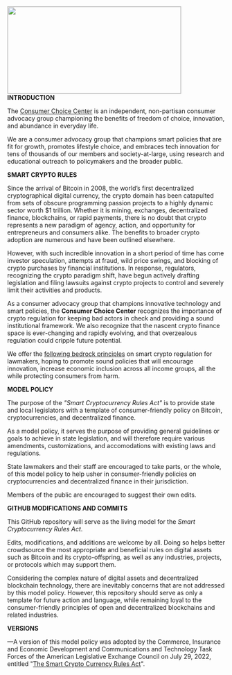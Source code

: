 <img src="https://consumerchoicecenter.org/wp-content/uploads/2022/06/1-CCC-LOGO-BEST-TRANSPARENT.png" 
	 style="object-fit:scale-down;
            width:400px;
            height:200px;
            border: solid 1px #CCC"/>    
<b>INTRODUCTION</b>

The <a href="https://consumerchoicecenter.org">Consumer Choice Center</a> is an independent, non-partisan consumer advocacy group championing the benefits of freedom of choice, innovation, and abundance in everyday life. 

We are a consumer advocacy group that champions smart policies that are fit for growth, promotes lifestyle choice, and embraces tech innovation for tens of thousands of our members and society-at-large, using research and educational outreach to policymakers and the broader public. 

<b>SMART CRYPTO RULES</b>

Since the arrival of Bitcoin in 2008, the world’s first decentralized cryptographical digital currency, the crypto domain has been catapulted from sets of obscure programming passion projects to a highly dynamic sector worth $1 trillion. Whether it is mining, exchanges, decentralized finance, blockchains, or rapid payments, there is no doubt that crypto represents a new paradigm of agency, action, and opportunity for entrepreneurs and consumers alike. The benefits to broader crypto adoption are numerous and have been outlined elsewhere.

However, with such incredible innovation in a short period of time has come investor speculation, attempts at fraud, wild price swings, and blocking of crypto purchases by financial institutions. In response, regulators, recognizing the crypto paradigm shift, have begun actively drafting legislation and filing lawsuits against crypto projects to control and severely limit their activities and products.

As a consumer advocacy group that champions innovative technology and smart policies, the <b>Consumer Choice Center</b> recognizes the importance of crypto regulation for keeping bad actors in check and providing a sound institutional framework. We also recognize that the nascent crypto finance space is ever-changing and rapidly evolving, and that overzealous regulation could cripple future potential.

We offer the <a href="https://consumerchoicecenter.org/principles-for-smart-crypto-regulation/">following bedrock principles</a> on smart crypto regulation for lawmakers, hoping to promote sound policies that will encourage innovation, increase economic inclusion across all income groups, all the while protecting consumers from harm.

<b>MODEL POLICY</b>

The purpose of the <i>"Smart Cryptocurrency Rules Act"</i> is to provide state and local legislators with a template of consumer-friendly policy on Bitcoin, cryptocurrencies, and decentralized finance.

As a model policy, it serves the purpose of providing general guidelines or goals to achieve in state legislation, and will therefore require various amendments, customizations, and accomodations with existing laws and regulations.

State lawmakers and their staff are encouraged to take parts, or the whole, of this model policy to help usher in consumer-friendly policies on cryptocurrencies and decentralized finance in their jurisdiction.

Members of the public are encouraged to suggest their own edits.

<b>GITHUB MODIFICATIONS AND COMMITS</b>

This GitHub repository will serve as the living model for the <i>Smart Cryptocurrency Rules Act</i>. 

Edits, modifications, and additions are welcome by all. Doing so helps better crowdsource the most appropriate and beneficial rules on digital assets such as Bitcoin and its crypto-offspring, as well as any industries, projects, or protocols which may support them.

Considering the complex nature of digital assets and decentralized blockchain technology, there are inevitably concerns that are not addressed by this model policy. However, this repository should serve as only a template for future action and language, while remaining loyal to the consumer-friendly principles of open and decentralized blockchains and related industries.

<b>VERSIONS</b>

—A version of this model policy was adopted by the Commerce, Insurance and Economic Development and Communications and Technology Task Forces of the American Legislative Exchange Council on July 29, 2022, entitled "<a href="https://alec.org/model-policy/the-smart-cryptocurrency-rules-act/">The Smart Crypto Currency Rules Act</a>".

